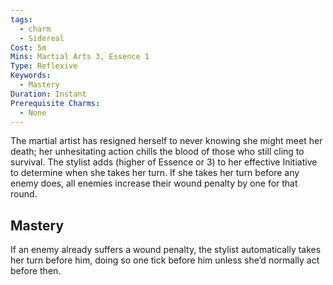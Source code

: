 ```yaml
---
tags:
  - charm
  - Sidereal
Cost: 5m
Mins: Martial Arts 3, Essence 1
Type: Reflexive
Keywords:
  - Mastery
Duration: Instant
Prerequisite Charms:
  - None
---
```

The martial artist has resigned herself to never knowing she might meet her death; her unhesitating action chills the blood of those who still cling to survival. The stylist adds (higher of Essence or 3) to her effective Initiative to determine when she takes her turn. If she takes her turn before any enemy does, all enemies increase their wound penalty by one for that round. 
## Mastery

If an enemy already suffers a wound penalty, the stylist automatically takes her turn before him, doing so one tick before him unless she’d normally act before then.